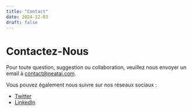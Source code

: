 ```yaml
---
title: "Contact"
date: 2024-12-03
draft: false
---
```


# Contactez-Nous

Pour toute question, suggestion ou collaboration, veuillez nous envoyer un email à [contact@neatai.com](mailto:contact@neatai.com).

Vous pouvez également nous suivre sur nos réseaux sociaux :

* [Twitter](https://twitter.com/VotreCompte)
* [LinkedIn](https://linkedin.com/in/VotreCompte)
